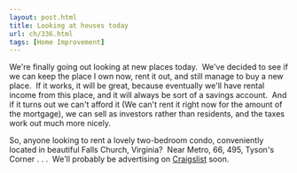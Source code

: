 ```yaml
---
layout: post.html
title: Looking at houses today
url: ch/336.html
tags: [Home Improvement]
---
```

We're finally going out looking at new places today.  We've decided to see if we can keep the place I own now, rent it out, and still manage to buy a new place.  If it works, it will be great, because eventually we'll have rental income from this place, and it will always be sort of a savings account.  And if it turns out we can't afford it (We can't rent it right now for the amount of the mortgage), we can sell as investors rather than residents, and the taxes work out much more nicely.

So, anyone looking to rent a lovely two-bedroom condo, conveniently located in beautiful Falls Church, Virginia?  Near Metro, 66, 495, Tyson's Corner . . .  We'll probably be advertising on [Craigslist](http://washingtondc.craigslist.com) soon.
